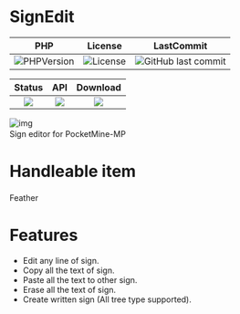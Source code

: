 # SignEdit
|PHP|License|LastCommit|
|:---:|:---:|:---:|
|![PHPVersion](https://img.shields.io/badge/PHP-v8.0-blue?style=flat-square)|![License](https://img.shields.io/github/license/boymelancholy/SignEdit?color=green&style=flat-square)|![GitHub last commit](https://img.shields.io/github/last-commit/boymelancholy/SignEdit?color=purple&style=flat-square)|  

|Status|API|Download|
|:---:|:---:|:---:|
|[![](https://poggit.pmmp.io/shield.state/SignEdit&style=flat-square)](https://poggit.pmmp.io/p/SignEdit)|[![](https://poggit.pmmp.io/shield.api/SignEdit&style=flat-square)](https://poggit.pmmp.io/p/SignEdit)|[![](https://poggit.pmmp.io/shield.dl.total/SignEdit&style=flat-square)](https://poggit.pmmp.io/p/SignEdit)|

![img](https://github.com/boymelancholy/boymelancholy.github.io/blob/master/images/project/signedit/banner.png?raw=true)  
Sign editor for PocketMine-MP
　  

# Handleable item
Feather
　  

# Features
- Edit any line of sign.
- Copy all the text of sign.
- Paste all the text to other sign.
- Erase all the text of sign.
- Create written sign (All tree type supported).
